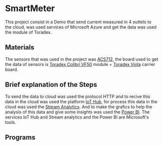 
# SmartMeter

This project consist in a Demo that send current measured in 4 outlets to the cloud, was used services of Microsoft Azure and get the data was used the module of Toradex.

## Materials

The sensors that was used in the project was [ACS712](http://img.filipeflop.com/files/download/Datasheet_ACS712.pdf), the board used to get the data of sensors is [Toradex Colibri VF50](http://developer.toradex.com/products/colibri-vf50)  module + [Toradex Viola](http://developer.toradex.com/products/viola-carrier-board) carrier board.

## Brief explanation of the Steps 

To send the data to cloud was used the protocol HTTP and to recive this data in the cloud was used the platform [IoT Hub](https://azure.microsoft.com/pt-br/services/iot-hub/), for process this data in the cloud was used the [Stream Analytics](https://azure.microsoft.com/pt-pt/services/stream-analytics/).  And to make the grafics to help the analysis of this data and give some insights was used the [Power BI](https://powerbi.microsoft.com/pt-br/). The services IoT Hub and Stream analytics and the Power BI are Microsoft's tools.  
 
## Programs 
